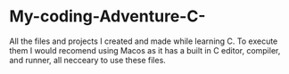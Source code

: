# My-coding-Adventure-C-
All the files and projects I created and made while learning C. 
To execute them I would recomend using Macos as it has a built in C editor, compiler, and runner, all necceary to use these files.
